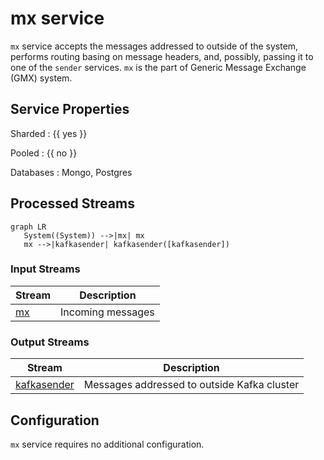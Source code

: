 # mx service

`mx` service accepts the messages addressed to
outside of the system, performs routing basing on message headers, and,
possibly, passing it to one of the `sender` services. `mx` is the part
of Generic Message Exchange (GMX) system.

## Service Properties

Sharded
: {{ yes }}

Pooled
: {{ no }}

Databases
: Mongo, Postgres

## Processed Streams

```mermaid
graph LR
   System((System)) -->|mx| mx
   mx -->|kafkasender| kafkasender([kafkasender])
```

### Input Streams

| Stream                        | Description       |
| ----------------------------- | ----------------- |
| [mx](../../dev/streams/mx.md) | Incoming messages |

### Output Streams

| Stream                                          | Description                                 |
| ----------------------------------------------- | ------------------------------------------- |
| [kafkasender](../../dev/streams/kafkasender.md) | Messages addressed to outside Kafka cluster |

## Configuration
`mx` service requires no additional configuration.
